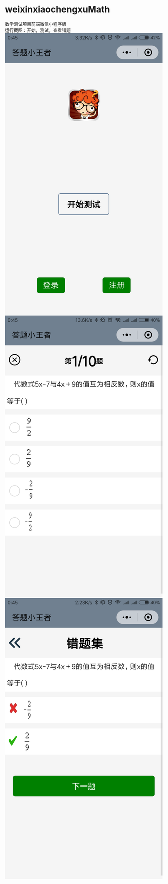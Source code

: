 # weixinxiaochengxuMath
数学测试项目前端微信小程序版<br/>
运行截图：开始，测试，查看错题<br/>
![Image text](https://github.com/XTF1182741213/weixinxiaochengxuMath/blob/master/1.png)<br/>
![Image text](https://github.com/XTF1182741213/weixinxiaochengxuMath/blob/master/2.png)<br/>
![Image text](https://github.com/XTF1182741213/weixinxiaochengxuMath/blob/master/3.png)<br/>
